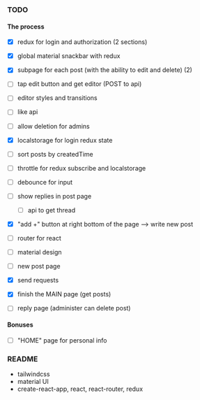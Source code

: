 

### TODO

#### The process
- [x] redux for login and authorization (2 sections)
- [x] global material snackbar with redux
- [x] subpage for each post (with the ability to edit and delete) (2)
- [ ] tap edit button and get editor (POST to api)
- [ ] editor styles and transitions
- [ ] like api
- [ ] allow deletion for admins
- [x] localstorage for login redux state
- [ ] sort posts by createdTime

- [ ] throttle for redux subscribe and localstorage
- [ ] debounce for input

- [ ] show replies in post page
  - [ ] api to get thread 
- [x] "add +" button at right bottom of the page --> write new post

- [ ] router for react
- [ ] material design
- [ ] new post page 
- [x] send requests
- [x] finish the MAIN page (get posts)
- [ ] reply page (administer can delete post)

#### Bonuses

- [ ] "HOME" page for personal info


### README

- tailwindcss
- material UI
- create-react-app, react, react-router, redux
